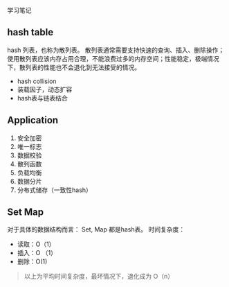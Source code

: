 学习笔记
## hash table
hash 列表，也称为散列表。 散列表通常需要支持快速的查询、插入、删除操作；
使用散列表应该内存占用合理，不能浪费过多的内存空间；性能稳定，极端情况下，散列表的性能也不会退化到无法接受的情况。
+ hash collision 
+ 装载因子，动态扩容
+ hash表与链表结合

## Application 
1. 安全加密
2. 唯一标志
3. 数据校验
4. 散列函数
5. 负载均衡
6. 数据分片
7. 分布式储存（一致性hash）




## Set Map
对于具体的数据结构而言：
Set, Map 都是hash表。
时间复杂度：

+ 读取：O（1） 
+ 插入：O （1）
+ 删除：O(1)

> 以上为平均时间复杂度，最坏情况下，退化成为 O（n）






